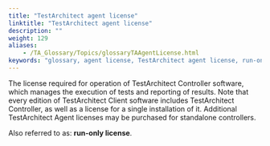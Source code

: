```yaml
--- 
title: "TestArchitect agent license"
linktitle: "TestArchitect agent license"
description: ""
weight: 129
aliases: 
    - /TA_Glossary/Topics/glossaryTAAgentLicense.html
keywords: "glossary, agent license, TestArchitect agent license, run-only license"
---
```


The license required for operation of TestArchitect Controller software, which manages the execution of tests and reporting of results. Note that every edition of TestArchitect Client software includes TestArchitect Controller, as well as a license for a single installation of it. Additional TestArchitect Agent licenses may be purchased for standalone controllers.

Also referred to as: **run-only license**.
